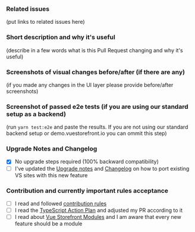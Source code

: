 ### Related issues

(put links to related issues here)

### Short description and why it's useful

(describe in a few words what is this Pull Request changing and why it's useful)

### Screenshots of visual changes before/after (if there are any)

(if you made any changes in the UI layer please provide before/after screenshots)

### Screenshot of passed e2e tests (if you are using our standard setup as a backend)

(run `yarn test:e2e` and paste the results. If you are not using our standard backend setup or demo.vuestorefront.io you can ommit this step) 

### Upgrade Notes and Changelog

- [x] No upgrade steps required (100% backward compatibility)
- [ ] I've updated the [Upgrade notes](https://github.com/DivanteLtd/vue-storefront/blob/develop/doc/Upgrade%20notes.md) and [Changelog](https://github.com/DivanteLtd/vue-storefront/blob/develop/CHANGELOG.md) on how to port existing VS sites with this new feature

### Contribution and currently important rules acceptance

- [ ] I read and followed [contribution rules](https://github.com/DivanteLtd/vue-storefront/blob/master/CONTRIBUTING.md)
- [ ] I read the [TypeScript Action Plan](https://github.com/DivanteLtd/vue-storefront/blob/master/doc/TypeScript%20Action%20Plan.md) and adjusted my PR according to it
- [ ] I read about [Vue Storefront Modules](https://github.com/DivanteLtd/vue-storefront/blob/master/doc/api-modules/about-modules.md) and I am aware that every new feature should be a module

